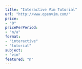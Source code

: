 ```yaml
---
title: "Interactive Vim Tutorial"
url: "http://www.openvim.com/"
price: 
- "0"
pricePerPeriod: 
- "n/a"
format: 
- "interactive"
- "tutorial"
subject: 
- "vim"
featured: "n"
---
```

